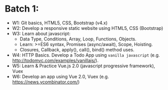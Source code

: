 # Batch 1:

- W1: Git basics, HTML5, CSS, Bootstrap (v4.x)
- W2: Develop a responsive static website using HTML5, CSS (Bootstrap)
- W3: Learn about javascript:
  - Data Type, Conditions, Array, Loop, Functions, Objects.
  - Learn: >=ES6 syntax, Promises (async/await), Scope, Hoisting.
  - Closures, Callback, apply(), call(), bind() method uses.
- W4: HTTP Basics. Develop a Todo App using `vanilla javascript` (e.g. http://todomvc.com/examples/vanillajs/).
- W5: Learn & Practice Vue.js 2.0 (javascript progressive framework), Vuex
- W6: Develop an app using Vue 2.0, Vuex (e.g. https://news.ycombinator.com/)
